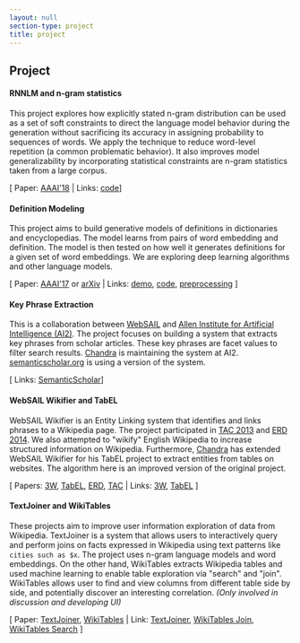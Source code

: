 ```yaml
---
layout: null
section-type: project
title: project
---
```


## Project


#### RNNLM and n-gram statistics
This project explores how explicitly stated n-gram distribution can be used as a set of soft constraints to direct the language model behavior during the generation without sacrificing its accuracy in assigning probability to sequences of words. We apply the technique to reduce word-level repetition (a common problematic behavior). It also improves model generalizability by incorporating statistical constraints are n-gram statistics taken from a large corpus.

[ Paper: [AAAI'18](https://www.cs.northwestern.edu/~ddowney/publications/noraset_aaai_2018.pdf) \| Links: [code](https://github.com/northanapon/seqmodel/tree/aaai18)]


#### Definition Modeling

This project aims to build generative models of definitions in dictionaries and encyclopedias. The model learns from pairs of word embedding and definition. The model is then tested on how well it generates definitions for a given set of word embeddings. We are exploring deep learning algorithms and other language models.

[ Paper: [AAAI'17](http://www.aaai.org/ocs/index.php/AAAI/AAAI17/paper/view/14827) or [arXiv](https://arxiv.org/abs/1612.00394) \| Links: [demo](http://thor.cs.northwestern.edu:24603/), [code](https://github.com/Websail-NU/torch-defseq), [preprocessing](https://github.com/NorThanapon/dict-definition) ]

#### Key Phrase Extraction

This is a collaboration between [WebSAIL](http://websail.cs.northwestern.edu/) and [Allen Institute for Artificial Intelligence (AI2)](http://allenai.org/). The project focuses on building a system that extracts key phrases from scholar articles. These key phrases are  facet values to filter search results. [Chandra](http://allenai.org/team/chandrab/) is maintaining the system at AI2. [semanticscholar.org](https://www.semanticscholar.org) is using a version of the system.

[ Links: [SemanticScholar](https://www.semanticscholar.org)]


#### WebSAIL Wikifier and TabEL

WebSAIL Wikifier is an Entity Linking system that identifies and links phrases to a Wikipedia page. The project participated in [TAC 2013](http://www.nist.gov/tac/2013/KBP/EntityLinking/index.html) and [ERD 2014](http://web-ngram.research.microsoft.com/ERD2014/). We also attempted to "wikify" English Wikipedia to increase structured information on Wikipedia. Furthermore, [Chandra](http://allenai.org/team/chandrab/) has extended WebSAIL Wikifier for his TabEL project to extract entities from tables on websites. The algorithm here is an improved version of the original project.

[ Papers:
[3W](https://www.semanticscholar.org/paper/Adding-High-Precision-Links-to-Wikipedia-Noraset-Bhagavatula/0484edee55ee8c456e13b15b9f25f97f40351691),
[TabEL](https://www.semanticscholar.org/paper/TabEL-Entity-Linking-in-Web-Tables-Bhagavatula-Noraset/33b94ba1d8b02f05d42954025798210867a833b7),
[ERD](https://www.semanticscholar.org/paper/WebSAIL-wikifier-at-ERD-2014-Noraset-Bhagavatula/182324155ee1df44202d5f77c203d702d0390a31),
[TAC](https://www.semanticscholar.org/paper/WebSAIL-Wikifier-English-Entity-Linking-at-TAC-Noraset-Bhagavatula/225de99e1f9aa0783467b9b3e739cd692b981f20)
\|
Links:
[3W](http://websail.cs.northwestern.edu/projects/3W/),
[TabEL](http://websail-fe.cs.northwestern.edu/TabEL/) ]

#### TextJoiner and WikiTables
These projects aim to improve user information exploration of data from Wikipedia. TextJoiner is a system that allows users to interactively query and perform joins on facts expressed in Wikipedia using text patterns like `cities such as $x`. The project uses n-gram language models and word embeddings. On the other hand, WikiTables extracts Wikipedia tables and used machine learning to enable table exploration via "search" and "join". WikiTables allows user to find and view columns from different table side by side, and potentially discover an interesting correlation. *(Only involved in discussion and developing UI)*

[ Paper:
[TextJoiner](http://www.akbc.ws/2014/submissions/akbc2014_submission_24.pdf),
[WikiTables](https://www.semanticscholar.org/paper/Methods-for-exploring-and-mining-tables-on-Bhagavatula-Noraset/249e73a10351b9e9d2150762a287df0698d4f830)
 \|
Link:
[TextJoiner](http://websail-fe.cs.northwestern.edu/textjoiner/),
[WikiTables Join](http://downey-n1.cs.northwestern.edu/wikiTables/),
[WikiTables Search](http://downey-n1.cs.northwestern.edu/tableSearch/index.html)
]
